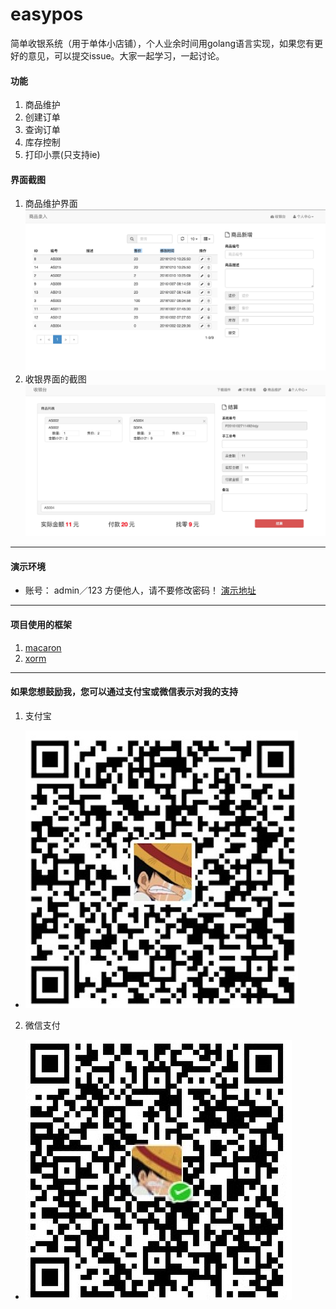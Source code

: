 # easypos
简单收银系统（用于单体小店铺），个人业余时间用golang语言实现，如果您有更好的意见，可以提交issue。大家一起学习，一起讨论。
#### 功能
1. 商品维护
2. 创建订单
3. 查询订单
4. 库存控制
5. 打印小票(只支持ie)

#### 界面截图
1. 商品维护界面
![商品维护界面](snapshot/pdt.png "商品维护界面")
2. 收银界面的截图
![收银界面](snapshot/pos.png "收银界面")


---
#### 演示环境
- 账号： admin／123 方便他人，请不要修改密码！
[演示地址](http://easypos.hellowcloud.com/) 

---

#### 项目使用的框架
1. [macaron](https://github.com/go-macaron/macaron)
2. [xorm](https://github.com/go-xorm/xorm)
---
#### 如果您想鼓励我，您可以通过支付宝或微信表示对我的支持
1. 支付宝 
- ![支付宝](snapshot/alipay.png "支付宝")

2. 微信支付
- ![微信](snapshot/wpay.png "微信")